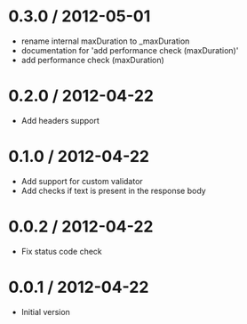 
0.3.0 / 2012-05-01
==================

  * rename internal maxDuration to _maxDuration
  * documentation for 'add performance check (maxDuration)'
  * add performance check (maxDuration)

0.2.0 / 2012-04-22 
==================

  * Add headers support

0.1.0 / 2012-04-22
==================

  * Add support for custom validator
  * Add checks if text is present in the response body

0.0.2 / 2012-04-22
==================

  * Fix status code check

0.0.1 / 2012-04-22
==================

  * Initial version
